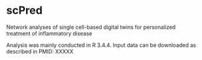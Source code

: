 # scPred
Network analyses of single cell-based digital twins for personalized treatment of inflammatory disease

Analysis was mainly conducted in R 3.4.4.
Input data can be downloaded as described in PMID: XXXXX 
